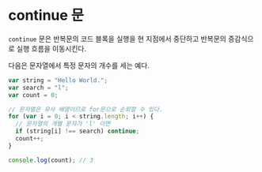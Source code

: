 # continue 문

`continue` 문은 반복문의 코드 블록을 실행을 현 지점에서 중단하고 반복문의 증감식으로 실행 흐름을 이동시킨다.

다음은 문자열에서 특정 문자의 개수를 세는 예다.

```jsx
var string = "Hello World.";
var search = "l";
var count = 0;

// 문자열은 유사 배열이므로 for문으로 순회할 수 있다.
for (var i = 0; i < string.length; i++) {
  // 문자열의 개별 문자가 'l' 이면
  if (string[i] !== search) continue;
  count++;
}

console.log(count); // 3
```
